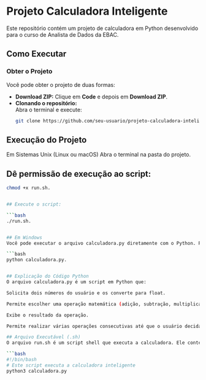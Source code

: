 # Projeto Calculadora Inteligente

Este repositório contém um projeto de calculadora em Python desenvolvido para o curso de Analista de Dados da EBAC.

## Como Executar

### Obter o Projeto
Você pode obter o projeto de duas formas:
- **Download ZIP:** Clique em **Code** e depois em **Download ZIP**.
- **Clonando o repositório:**  
  Abra o terminal e execute:
    ```bash
  git clone https://github.com/seu-usuario/projeto-calculadora-inteligente.git
  
## Execução do Projeto
Em Sistemas Unix (Linux ou macOS)
Abra o terminal na pasta do projeto.

## Dê permissão de execução ao script:

```bash
chmod +x run.sh.


## Execute o script:

```bash
./run.sh.


## Em Windows
Você pode executar o arquivo calculadora.py diretamente com o Python. Para isso, abra o prompt de comando ou terminal e digite:

```bash
python calculadora.py.


## Explicação do Código Python
O arquivo calculadora.py é um script em Python que:

Solicita dois números do usuário e os converte para float.

Permite escolher uma operação matemática (adição, subtração, multiplicação ou divisão).

Exibe o resultado da operação.

Permite realizar várias operações consecutivas até que o usuário decida sair.

## Arquivo Executável (.sh)
O arquivo run.sh é um script shell que executa a calculadora. Ele contém o seguinte comando:

```bash
#!/bin/bash
# Este script executa a calculadora inteligente
python3 calculadora.py


